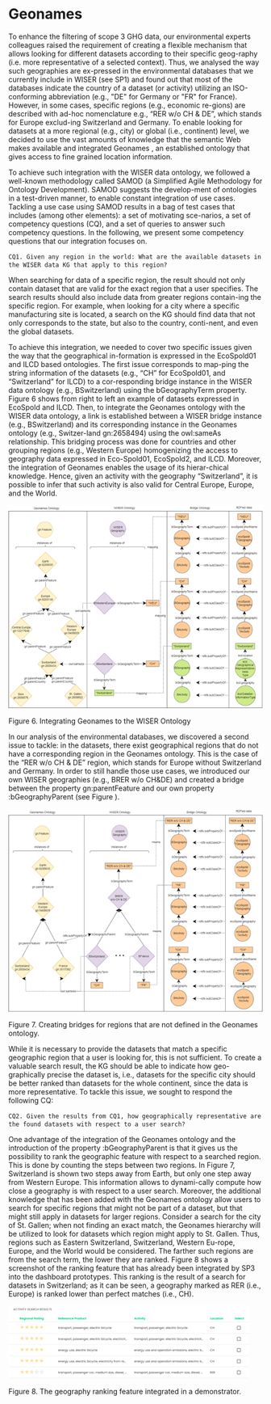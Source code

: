 # Geonames

To enhance the filtering of scope 3 GHG data, our environmental experts colleagues raised the requirement of creating a flexible mechanism that allows looking for different datasets according to their specific geog-raphy (i.e. more representative of a selected context). Thus, we analysed the way such geographies are ex-pressed in the environmental databases that we currently include in WISER (see SP1) and found out that most of the databases indicate the country of a dataset (or activity) utilizing an ISO-conforming abbreviation (e.g., "DE" for Germany or "FR" for France). However, in some cases, specific regions (e.g., economic re-gions) are described with ad-hoc nomenclature e.g., “RER w/o CH & DE”, which stands for Europe exclud-ing Switzerland and Germany. To enable looking for datasets at a more regional (e.g., city) or global (i.e., continent) level, we decided to use the vast amounts of knowledge that the semantic Web makes available and integrated Geonames , an established ontology that gives access to fine grained location information.

To achieve such integration with the WISER data ontology, we followed a well-known methodology called SAMOD (a Simplified Agile Methodology for Ontology Development). SAMOD suggests the develop-ment of ontologies in a test-driven manner, to enable constant integration of use cases. Tackling a use case using SAMOD results in a bag of test cases that includes (among other elements): a set of motivating sce-narios, a set of competency questions (CQ), and a set of queries to answer such competency questions. In the following, we present some competency questions that our integration focuses on. 

```
CQ1. Given any region in the world: What are the available datasets in the WISER data KG that apply to this region? 
```

When searching for data of a specific region, the result should not only contain dataset that are valid for the exact region that a user specifies. The search results should also include data from greater regions contain-ing the specific region. For example, when looking for a city where a specific manufacturing site is located, a search on the KG should find data that not only corresponds to the state, but also to the country, conti-nent, and even the global datasets. 

To achieve this integration, we needed to cover two specific issues given the way that the geographical in-formation is expressed in the EcoSpold01 and ILCD based ontologies. The first issue corresponds to map-ping the string information of the datasets (e.g., “CH” for EcoSpold01, and “Switzerland” for ILCD) to a cor-responding bridge instance in the WISER data ontology (e.g., BSwitzerland) using the bGeographyTerm property. Figure 6 shows from right to left an example of datasets expressed in EcoSpold and ILCD. Then, to integrate the Geonames ontology with the WISER data ontology, a link is established between a WISER bridge instance (e.g., BSwitzerland) and its corresponding instance in the Geonames ontology (e.g., Switzer-land gn:2658494) using the owl:sameAs relationship. This bridging process was done for countries and other grouping regions (e.g., Western Europe) homogenizing the access to geography data expressed in Eco-Spold01, EcoSpold2, and ILCD. Moreover, the integration of Geonames enables the usage of its hierar-chical knowledge. Hence, given an activity with the geography “Switzerland”, it is possible to infer that such activity is also valid for Central Europe, Europe, and the World.

![Integrating Geonames to the WISER Ontology](Picture6.png "Integrating Geonames to the WISER Ontology")

Figure 6. Integrating Geonames to the WISER Ontology

In our analysis of the environmental databases, we discovered a second issue to tackle: in the datasets, there exist geographical regions that do not have a corresponding region in the Geonames ontology. This is the case of the “RER w/o CH & DE” region, which stands for Europe without Switzerland and Germany. In order to still handle those use cases, we introduced our own WISER geographies (e.g., BRER w/o CH&DE) and created a bridge between the property gn:parentFeature and our own property :bGeographyParent (see Figure ).


 ![Creating bridges for regions that are not defined in the Geonames ontology](Picture7.png "Creating bridges for regions that are not defined in the Geonames ontology")

Figure 7. Creating bridges for regions that are not defined in the Geonames ontology.

While it is necessary to provide the datasets that match a specific geographic region that a user is looking for, this is not sufficient. To create a valuable search result, the KG should be able to indicate how geo-graphically precise the dataset is, i.e., datasets for the specific city should be better ranked than datasets for the whole continent, since the data is more representative. To tackle this issue, we sought to respond the following CQ:

```
CQ2. Given the results from CQ1, how geographically representative are the found datasets with respect to a user search? 
```

One advantage of the integration of the Geonames ontology and the introduction of the property :bGeographyParent is that it gives us the possibility to rank the geographic feature with respect to a searched region. This is done by counting the steps between two regions. In Figure 7, Switzerland is shown two steps away from Earth, but only one step away from Western Europe. This information allows to dynami-cally compute how close a geography is with respect to a user search. Moreover, the additional knowledge that has been added with the Geonames ontology allow users to search for specific regions that might not be part of a dataset, but that might still apply in datasets for larger regions. Consider a search for the city of St. Gallen; when not finding an exact match, the Geonames hierarchy will be utilized to look for datasets which region might apply to St. Gallen. Thus, regions such as Eastern Switzerland, Switzerland, Western Eu-rope, Europe, and the World would be considered. The farther such regions are from the search term, the lower they are ranked. Figure 8 shows a screenshot of the ranking feature that has already been integrated by SP3 into the dashboard prototypes. This ranking is the result of a search for datasets in Switzerland; as it can be seen, a geography marked as RER (i.e., Europe) is ranked lower than perfect matches (i.e., CH).


![The geography ranking feature integrated in a demonstrator](Picture8.png "The geography ranking feature integrated in a demonstrator")

Figure 8. The geography ranking feature integrated in a demonstrator.
